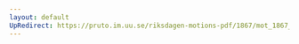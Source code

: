 ```yaml
---
layout: default
UpRedirect: https://pruto.im.uu.se/riksdagen-motions-pdf/1867/mot_1867__ak__42/mot_1867__ak__42-002.pdf
---
```

